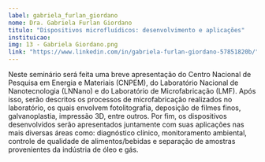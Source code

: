 ```yaml
---
label: gabriela_furlan_giordano
nome: Dra. Gabriela Furlan Giordano
titulo: "Dispositivos microfluídicos: desenvolvimento e aplicações"
instituicao:
img: 13 - Gabriela Giordano.png
link: "https://www.linkedin.com/in/gabriela-furlan-giordano-57851820b/"
---
```


Neste seminário será feita uma breve apresentação do Centro Nacional de Pesquisa em Energia e Materiais (CNPEM), do Laboratório Nacional de 
Nanotecnologia (LNNano) e do Laboratório de Microfabricação (LMF). Após isso, serão descritos os processos de microfabricação realizados no laboratório, os quais 
envolvem fotolitografia, deposição de filmes finos, galvanoplastia, impressão 3D, entre outros. Por fim, os dispositivos desenvolvidos serão apresentados juntamente 
com suas aplicações nas mais diversas áreas como: diagnóstico clínico, monitoramento ambiental, controle de qualidade de alimentos/bebidas e separação de amostras 
provenientes da indústria de óleo e gás.
